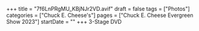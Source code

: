 +++
title = "7f6LnPRgMU_KBjNJr2VD.avif"
draft = false
tags = ["Photos"]
categories = ["Chuck E. Cheese's"]
pages = ["Chuck E. Cheese Evergreen Show 2023"]
startDate = ""
+++
3-Stage DVD

